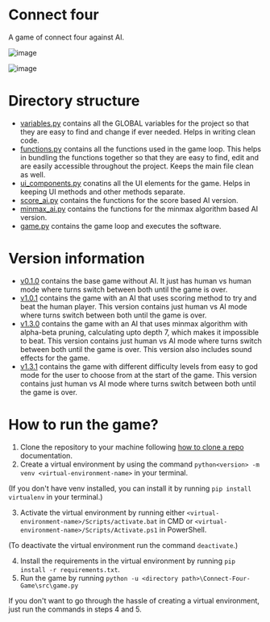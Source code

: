 # Connect four
A game of connect four against AI.

![image](https://github.com/gdsc-ipsacademy/Connect-Four-Game/assets/81830617/9ffb20cd-9c8e-40fd-9fb6-8942ffdb02a1)


![image](https://github.com/gdsc-ipsacademy/Connect-Four-Game/assets/81830617/469ed5b2-7d2f-4d5f-93b9-31bc19134d24)


# Directory structure
- [variables.py](https://github.com/gdsc-ipsacademy/Connect-Four-Game/blob/main/src/variables.py) contains all the GLOBAL variables for the project so that they are easy to find and change if ever needed. Helps in writing clean code.
- [functions.py](https://github.com/gdsc-ipsacademy/Connect-Four-Game/blob/main/src/functions.py) contains all the functions used in the game loop. This helps in bundling the functions together so that they are easy to find, edit and are easily accessible throughout the project. Keeps the main file clean as well.
- [ui_components.py](https://github.com/gdsc-ipsacademy/Connect-Four-Game/blob/main/src/ui_components.py) conatins all the UI elements for the game. Helps in keeping UI methods and other methods separate.
- [score_ai.py](https://github.com/gdsc-ipsacademy/Connect-Four-Game/blob/main/src/score_ai.py) contains the functions for the score based AI version.
- [minmax_ai.py](https://github.com/gdsc-ipsacademy/Connect-Four-Game/blob/main/src/minmax_ai.py) contains the functions for the minmax algorithm based AI version.
- [game.py](https://github.com/gdsc-ipsacademy/Connect-Four-Game/blob/main/src/game.py) contains the game loop and executes the software.

# Version information
- [v0.1.0](https://github.com/gdsc-ipsacademy/Connect-Four-Game/releases/tag/v0.1.0) contains the base game without AI. It just has human vs human mode where turns switch between both until the game is over.
- [v1.0.1](https://github.com/gdsc-ipsacademy/Connect-Four-Game/releases/tag/v1.0.1) contains the game with an AI that uses scoring method to try and beat the human player. This version contains just human vs AI mode where turns switch between both until the game is over.
- [v1.3.0](https://github.com/gdsc-ipsacademy/Connect-Four-Game/releases/tag/v1.3.0) contains the game with an AI that uses minmax algorithm with alpha-beta pruning, calculating upto depth 7, which makes it impossible to beat. This version contains just human vs AI mode where turns switch between both until the game is over. This version also includes sound effects for the game.
- [v1.3.1](https://github.com/gdsc-ipsacademy/Connect-Four-Game/releases/tag/v1.3.1) contains the game with different difficulty levels from easy to god mode for the user to choose from at the start of the game. This version contains just human vs AI mode where turns switch between both until the game is over.

# How to run the game?
1. Clone the repository to your machine following [how to clone a repo](https://docs.github.com/en/repositories/creating-and-managing-repositories/cloning-a-repository) documentation.
2. Create a virtual environment by using the command `python<version> -m venv <virtual-environment-name>` in your terminal.

(If you don't have venv installed, you can install it by running `pip install virtualenv` in your terminal.)

3. Activate the virtual environment by running either `<virtual-environment-name>/Scripts/activate.bat` in CMD or `<virtual-environment-name>/Scripts/Activate.ps1` in PowerShell.

(To deactivate the virtual environment run the command `deactivate`.)

4. Install the requirements in the virtual environment by running `pip install -r requirements.txt`.
5. Run the game by running `python -u <directory path>\Connect-Four-Game\src\game.py`

If you don't want to go through the hassle of creating a virtual environment, just run the commands in steps 4 and 5.
